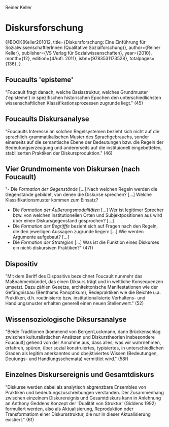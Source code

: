 Reiner Keller

# Diskursforschung

@BOOK{Keller201012, 
title={Diskursforschung: Eine Einführung für SozialwissenschaftlerInnen (Qualitative Sozialforschung)},
author={Reiner Keller},
publisher={VS Verlag für Sozialwissenschaften},
year={2010},
month={12},
edition={4Aufl. 2011},
isbn={9783531173528},
totalpages={136},
}

## Foucaults 'episteme'
"Foucault fragt danach, welche Basisstruktur, welches Grundmuster ('episteme') in spezifischen historischen Epochen den unterschiedlichsten wissenschaftlichen Klassifikationsprozessen zugrunde liegt." (45)

## Foucaults Diskursanalyse
"Foucaults Interesse an solchen Regelsystemen bezieht sich nicht auf die sprachlich-grammatikalischen Muster des Sprachgebrauchs, sonder einerseits auf die semantische Ebene der Bedeutungen bzw. die Regeln der Bedeutungserzeugung und andererseits auf die instituionell eingebetteten, stabiliserten Praktiken der Diskursproduktion." (46)

## Vier Grundmomente von Diskursen (nach Foucault)
"- Die _Formation der Gegenstände_ [...] Nach welchen Regeln werden die Gegenstände gebildet, von denen die Diskurse sprechen? [...] Welche Klassifikationsmuster kommen zum Einsatz?
- Die _Formation der Äußerungsmodalitäten_ [...] Wer ist legitimer Sprecher bzw. von welchen institutionellen Orten und Subjektpositionen aus wird über einen Diskursgegenstand gesprochen? [...]
- Die _Formation der Begrifffe_ bezieht sich auf Fragen nach den Regeln, die den jeweiligen Aussagen zugrunde liegen: [...] Wie werden Argumente aufgebaut? [...]
- Die _Formation der Strategien_ [...] Was ist die Funktion eines Diskurses ein nicht-diskursiven Praktiken?" (47f)

## Dispositiv
"Mit dem Beriff des Dispositivs bezeichnet Foucault nunmehr das Maßnahmenbündel, das einen Diksurs trägt und in weltliche Konsequenzen umsetzt. Dazu zählen Gesetze, architektonische Manifestationen wie der Gefängnisbau (Benthams Panoptikum), Redepraktiken wie die Beichte u.a. Praktiken, d.h. routinisierte bzw. institutionalisierte Verhaltens- und Handlungsmuster erhalten generell einen neuen Stellenwert." (52)

## Wissensoziologische Diksursanalyse
"Beide Traditionen [kommend von Berger/Luckmann, dann Brückenschlag zwischen kulturalistischen Ansätzen und Diskurstheorien insbesondere Foucault] gehend von der Annahme aus, dass alles, was wir wahrnehmen, erfahren, spüren, über sozial konstruiertes, typisiertes, in unterschiedlichen Graden als legitim anerkanntes und obejktiviertes Wissen (Bedeutungen, Deutungs- und Handlungsschemata) vermittlet wird." (58f)

## Einzelnes Diskursereignis und Gesamtdiskurs
"Diskurse werden dabei als analytisch abgrenzbare Ensembles von Praktiken und bedeutungszuschreibungen verstanden. Der Zusammenhang zwischen einzelnem Diskurereignis und Gesamtdiskurs kann in Anlehnung an Anthony Geddens Konzept der 'Dualität von Struktur' (Giddens 1992) formuliert werden, also als Aktualisierung, Reproduktion oder Transformatiom einer Diskursstruktur, die nur in dieser Aktualisierung existiert." (61)

